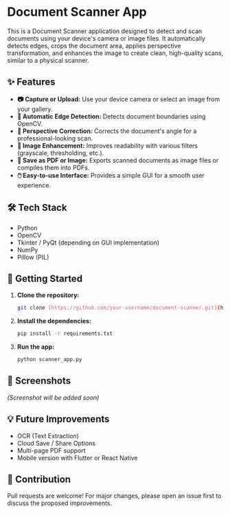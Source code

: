 # Document Scanner App

This is a Document Scanner application designed to detect and scan documents using your device's camera or image files. It automatically detects edges, crops the document area, applies perspective transformation, and enhances the image to create clean, high-quality scans, similar to a physical scanner.

## ✨ Features

* **📷 Capture or Upload:** Use your device camera or select an image from your gallery.
* **📐 Automatic Edge Detection:** Detects document boundaries using OpenCV.
* **🧠 Perspective Correction:** Corrects the document's angle for a professional-looking scan.
* **🎨 Image Enhancement:** Improves readability with various filters (grayscale, thresholding, etc.). 
* **📄 Save as PDF or Image:** Exports scanned documents as image files or compiles them into PDFs. 
* **🖱️ Easy-to-use Interface:** Provides a simple GUI for a smooth user experience. 

## 🛠️ Tech Stack

* Python
* OpenCV
* Tkinter / PyQt (depending on GUI implementation)
* NumPy
* Pillow (PIL)

## 🚀 Getting Started

1.  **Clone the repository:**

    ```bash
    git clone [https://github.com/your-username/document-scanner.git](https://github.com/your-username/document-scanner.git)
    ```

2.  **Install the dependencies:**
 
    ```bash
    pip install -r requirements.txt
    ```

3.  **Run the app:**

    ```bash
    python scanner_app.py
    ```

## 📸 Screenshots

_(Screenshot will be added soon)_

## 💡 Future Improvements

* OCR (Text Extraction)
* Cloud Save / Share Options
* Multi-page PDF support
* Mobile version with Flutter or React Native

## 🙌 Contribution

Pull requests are welcome! For major changes, please open an issue first to discuss the proposed improvements.
